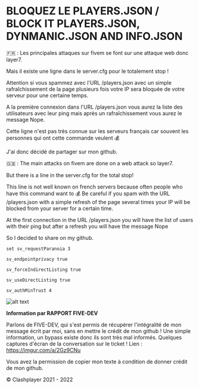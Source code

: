 # BLOQUEZ LE PLAYERS.JSON / BLOCK IT PLAYERS.JSON, DYNMANIC.JSON AND INFO.JSON

🇫🇷 : 
Les principales attaques sur fivem se font sur une attaque web donc layer7.

Mais il existe une ligne dans le server.cfg pour le totalement stop !

Attention si vous spammez avec l'URL /players.json avec un simple rafraîchissement de la page plusieurs fois votre IP sera bloquée de votre serveur pour une certaine temps.

A la première connexion dans l'URL /players.json vous aurez la liste des utilisateurs avec leur ping mais après un rafraîchissement vous aurez le message Nope.

Cette ligne n'est pas très connue sur les serveurs français car souvent les personnes qui ont cette commande veulent 💰 

J'ai donc décidé de partager sur mon github.

🇬🇧 : 
The main attacks on fivem are done on a web attack so layer7.

But there is a line in the server.cfg for the total stop!

This line is not well known on french servers because often people who have this command want to 💰 
Be careful if you spam with the URL /players.json with a simple refresh of the page several times your IP will be blocked from your server for a certain time.

At the first connection in the URL /players.json you will have the list of users with their ping but after a refresh you will have the message Nope

So I decided to share on my github.

```
set sv_requestParanoia 3

sv_endpointprivacy true

sv_forceIndirectListing true

sv_useDirectListing true

sv_authMinTrust 4
```
  ![alt text](https://i.imgur.com/5yTjY4R.png) 

**Information par RAPPORT FIVE-DEV**

Parlons de FIVE-DEV, qui s'est permis de récupérer l'intégralité de mon message écrit par moi, sans en mettre le crédit de mon github !
Une simple information, un bypass existe donc ils sont très mal informés.
Quelques captures d'écran de la conversation sur le ticket  !
Lien : https://imgur.com/a/2Gz9CNu

Vous avez la permission de copier mon texte à condition de donner crédit de mon github.


© Clashplayer 2021 - 2022
